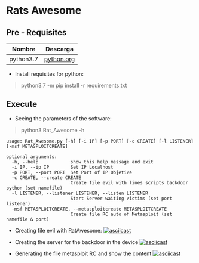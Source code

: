 # Rats Awesome
## Pre - Requisites
| Nombre | Descarga|
|-----------|---|
| python3.7 | [python.org](https://www.python.org/)

* Install requisites for python:
> python3.7 -m pip install -r requirements.txt

## Execute
* Seeing the parameters of the software:
> python3 Rat_Awesome -h
```
usage: Rat_Awesome.py [-h] [-i IP] [-p PORT] [-c CREATE] [-l LISTENER] [-msf METASPLOITCREATE]

optional arguments:
  -h, --help            show this help message and exit
  -i IP, --ip IP        Set IP Localhost
  -p PORT, --port PORT  Set Port of IP Objetive
  -c CREATE, --create CREATE
                        Create file evil with lines scripts backdoor python (set namefile)
  -l LISTENER, --listener LISTENER, --listen LISTENER
                        Start Server waiting victims (set port listener)
  -msf METASPLOITCREATE, --metasploitcreate METASPLOITCREATE
                        Create file RC auto of Metasploit (set namefile & port)
```


* Creating file evil with RatAwesome:
[![asciicast](https://asciinema.org/a/0Bf3sq3OqA2kNxyld42anFMPo.svg)](https://asciinema.org/a/0Bf3sq3OqA2kNxyld42anFMPo)

* Creating the server for the backdoor in the device
[![asciicast](https://asciinema.org/a/GtzLWVSfVPYuWMVC9xLpH7tY7.svg)](https://asciinema.org/a/GtzLWVSfVPYuWMVC9xLpH7tY7)

* Generating the file metasploit RC and show the content
[![asciicast](https://asciinema.org/a/NLoijoPRVFUv6OnfJSLHnX4gE.svg)](https://asciinema.org/a/NLoijoPRVFUv6OnfJSLHnX4gE)

